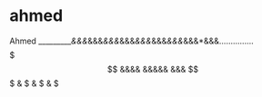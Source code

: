 # ahmed
Ahmed
_________*&&&*&&&*&&&*&&&*&&&*&&&*&&&*&&&*&&&...............
           $$$$$
         $$$$$$$$$$
       &&&& &&&&& &&&
    $$$$$$$$$$$$$$$$$$$$$$
    $        &
     $     &
      $  &
       $ 
   
   
   

